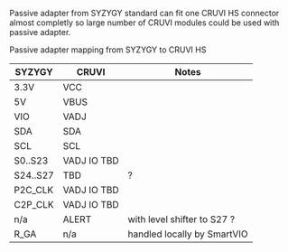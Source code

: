 Passive adapter from SYZYGY standard can fit one CRUVI HS connector almost completly so large number of CRUVI modules could be used with passive adapter.

Passive adapter mapping from SYZYGY to CRUVI HS

|SYZYGY|CRUVI|Notes|
|-----|------|--|
|3.3V|VCC||
|5V|VBUS||
|VIO|VADJ||
|SDA|SDA||
|SCL|SCL||
|S0..S23|VADJ IO TBD||
|S24..S27|TBD|?|
|P2C_CLK|VADJ IO TBD||
|C2P_CLK|VADJ IO TBD||
|n/a|ALERT|with level shifter to S27 ?|
|R_GA|n/a|handled locally by SmartVIO|
